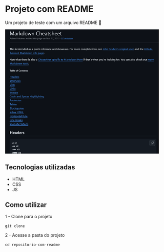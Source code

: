 # Projeto com README
Um projeto de teste com um arquivo README 🚀

[![gif da tela do markdown cheatsheet](tela.gif)](https://github.com/adam-p/markdown-here/wiki/Markdown-Cheatsheet?_gl=1*1aa2sh4*_ga*NzQxODI0OTc4LjE3MzE3MDY5MjE.*_ga_37GXT4VGQK*MTc0MTg4OTIxNi41OS4xLjE3NDE4OTA3NjAuMC4wLjA.)

## Tecnologias utilizadas
- HTML
- CSS
- JS

## Como utilizar
1 - Clone para o projeto
```
git clone
```
2 - Acesse a pasta do projeto
```
cd repositorio-com-readme
```